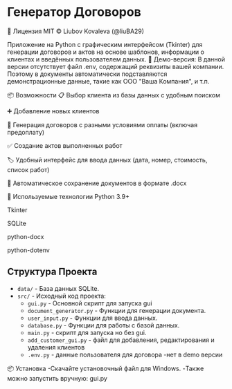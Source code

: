 # Генератор Договоров
📄 Лицензия
MIT © Liubov Kovaleva (@liuBA29)



Приложение на Python с графическим интерфейсом (Tkinter) для генерации договоров и актов на основе шаблонов, информации о клиентах и введённых пользователем данных.
🧪 Демо-версия:
В данной версии отсутствует файл .env, содержащий реквизиты вашей компании.
Поэтому в документы автоматически подставляются демонстрационные данные, такие как ООО "Ваша Компания", и т.п.

📦 Возможности
📋 Выбор клиента из базы данных с удобным поиском

➕ Добавление новых клиентов

🧾 Генерация договоров с разными условиями оплаты (включая предоплату)

✅ Создание актов выполненных работ

🏷️ Удобный интерфейс для ввода данных (дата, номер, стоимость, список работ)

💾 Автоматическое сохранение документов в формате .docx

🧰 Используемые технологии
Python 3.9+

Tkinter

SQLite

python-docx

python-dotenv
## Структура Проекта

- `data/` - База данных SQLite.
- `src/` - Исходный код проекта:
  - `gui.py` - Основной скрипт для запуска gui
  - `document_generator.py` - Функции для генерации документа.
  - `user_input.py` - Функции для ввода данных.
  - `database.py` - Функции для работы с базой данных.
  - `main.py` -  скрипт для запуска но без gui.
  - `add_customer_gui.py` -  файл для добавления, редактирования и удаления клиентов
  - `.env.py` - данные пользователя для договора -нет в demo версии

📦 Установка
-Скачайте установочный файл для Windows. 
-Также можно запустить вручную: gui.py

